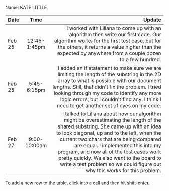 Name: KATE LITTLE

| Date   |     Time     |                                                                                                                                                                                                                                                                                                                                                                                                                                Update |
|:-------|:------------:|--------------------------------------------------------------------------------------------------------------------------------------------------------------------------------------------------------------------------------------------------------------------------------------------------------------------------------------------------------------------------------------------------------------------------------------:|
| Feb 25 | 12:45-1:45pm |                                                                                                                                                                                          I worked with Liliana to come up with an algorithm then write our first code. Our algorithm works for the first test case, but for the others, it returns a value higher than the expected by anywhere from a couple dozen to a few hundred. |
| Feb 25 | 5:45-6:15pm  |                                                                                                 I added an if statement to make sure we are limiting the length of the substring in the 2D array to what is possible with our document lengths. Still, that didn't fix the problem. I tried looking through my code to identify any more logic errors, but I couldn't find any. I think I need to get another set of eyes on my code. |
| Feb 27 | 9:00-10:00am | I talked to Liliana about how our algorithm might be overestimating the length of the shared substring. She came up with an idea to look diagonal, up and to the left, when the current two chars that are being compared are equal. I implemented this into my program, and now all of the test cases work pretty quickly. We also went to the board to write a test problem so we could figure out why this works for this problem. |


To add a new row to the table, click into a cell and then hit shift-enter.